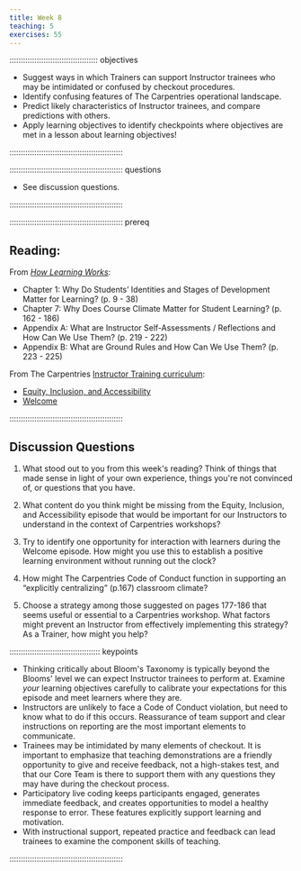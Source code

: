 ```yaml
---
title: Week 8
teaching: 5
exercises: 55
---
```


::::::::::::::::::::::::::::::::::::::: objectives

- Suggest ways in which Trainers can support Instructor trainees who may be intimidated or confused by checkout procedures.
- Identify confusing features of The Carpentries operational landscape.
- Predict likely characteristics of Instructor trainees, and compare predictions with others.
- Apply learning objectives to identify checkpoints where objectives are met in a lesson about learning objectives!

::::::::::::::::::::::::::::::::::::::::::::::::::

:::::::::::::::::::::::::::::::::::::::::::::::::: questions

- See discussion questions.

::::::::::::::::::::::::::::::::::::::::::::::::::

:::::::::::::::::::::::::::::::::::::::::::::::::: prereq

## Reading:

From [*How Learning Works*](https://www.worldcat.org/title/how-learning-works-seven-research-based-principles-for-smart-teaching/oclc/468969206):

* Chapter 1: Why Do Students’ Identities and Stages of Development Matter for Learning? (p. 9 - 38)
* Chapter 7: Why Does Course Climate Matter for Student Learning? (p. 162 - 186)
* Appendix A: What are Instructor Self-Assessments / Reflections and How Can We Use Them? (p. 219 - 222)
* Appendix B: What are Ground Rules and How Can We Use Them? (p. 223 - 225)

From The Carpentries [Instructor Training curriculum](https://carpentries.github.io/instructor-training/instructor/index.html): 

* [Equity, Inclusion, and Accessibility](https://carpentries.github.io/instructor-training/instructor/09-eia.html)
* [Welcome](https://carpentries.github.io/instructor-training/instructor/01-welcome.html)

::::::::::::::::::::::::::::::::::::::::::::::::::


## Discussion Questions

1. What stood out to you from this week's reading? Think of things that made sense in light of your own experience, things you're not convinced of, or questions that you have.

1. What content do you think might be missing from the Equity, Inclusion, and Accessibility episode that would be important for our Instructors to understand in the context of Carpentries workshops?

1. Try to identify one opportunity for interaction with learners during the Welcome episode. How might you use this to establish a positive learning environment without running out the clock?

1. How might The Carpentries Code of Conduct function in supporting an “explicitly centralizing” (p.167) classroom climate?

1. Choose a strategy among those suggested on pages 177-186 that seems useful or essential to a Carpentries workshop. What factors might prevent an Instructor from effectively implementing this strategy? As a Trainer, how might you help?


:::::::::::::::::::::::::::::::::::::::: keypoints

- Thinking critically about Bloom's Taxonomy is typically beyond the Blooms' level we can expect Instructor trainees to perform at. Examine *your* learning objectives carefully to calibrate your expectations for this episode and meet learners where they are.
- Instructors are unlikely to face a Code of Conduct violation, but need to know what to do if this occurs. Reassurance of team support and clear instructions on reporting are the most important elements to communicate.
- Trainees may be intimidated by many elements of checkout. It is important to emphasize that teaching demonstrations are a friendly opportunity to give and receive feedback, not a high-stakes test, and that our Core Team is there to support them with any questions they may have during the checkout process.
- Participatory live coding keeps participants engaged, generates immediate feedback, and creates opportunities to model a healthy response to error. These features explicitly support learning and motivation.
- With instructional support, repeated practice and feedback can lead trainees to examine the component skills of teaching.

::::::::::::::::::::::::::::::::::::::::::::::::::


